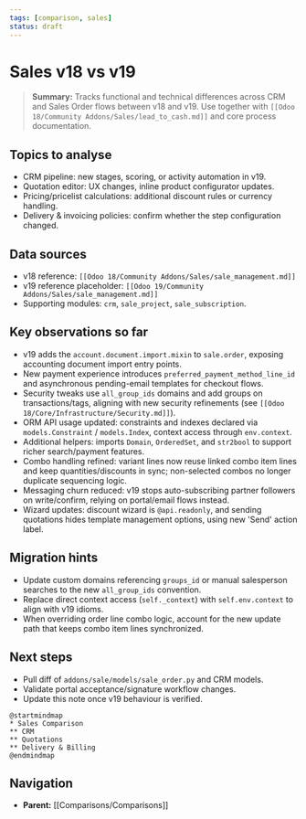 ```yaml
---
tags: [comparison, sales]
status: draft
---
```

# Sales v18 vs v19

> **Summary:** Tracks functional and technical differences across CRM and Sales Order flows between v18 and v19. Use together with `[[Odoo 18/Community Addons/Sales/lead_to_cash.md]]` and core process documentation.

## Topics to analyse
- CRM pipeline: new stages, scoring, or activity automation in v19.
- Quotation editor: UX changes, inline product configurator updates.
- Pricing/pricelist calculations: additional discount rules or currency handling.
- Delivery & invoicing policies: confirm whether the step configuration changed.

## Data sources
- v18 reference: `[[Odoo 18/Community Addons/Sales/sale_management.md]]`
- v19 reference placeholder: `[[Odoo 19/Community Addons/Sales/sale_management.md]]`
- Supporting modules: `crm`, `sale_project`, `sale_subscription`.

## Key observations so far
- v19 adds the `account.document.import.mixin` to `sale.order`, exposing accounting document import entry points.
- New payment experience introduces `preferred_payment_method_line_id` and asynchronous pending-email templates for checkout flows.
- Security tweaks use `all_group_ids` domains and add groups on transactions/tags, aligning with new security refinements (see `[[Odoo 18/Core/Infrastructure/Security.md]]`).
- ORM API usage updated: constraints and indexes declared via `models.Constraint` / `models.Index`, context access through `env.context`.
- Additional helpers: imports `Domain`, `OrderedSet`, and `str2bool` to support richer search/payment features.
- Combo handling refined: variant lines now reuse linked combo item lines and keep quantities/discounts in sync; non-selected combos no longer duplicate sequencing logic.
- Messaging churn reduced: v19 stops auto-subscribing partner followers on write/confirm, relying on portal/email flows instead.
- Wizard updates: discount wizard is `@api.readonly`, and sending quotations hides template management options, using new 'Send' action label.

## Migration hints
- Update custom domains referencing `groups_id` or manual salesperson searches to the new `all_group_ids` convention.
- Replace direct context access (`self._context`) with `self.env.context` to align with v19 idioms.
- When overriding order line combo logic, account for the new update path that keeps combo item lines synchronized.

## Next steps
- Pull diff of `addons/sale/models/sale_order.py` and CRM models.
- Validate portal acceptance/signature workflow changes.
- Update this note once v19 behaviour is verified.

```plantuml
@startmindmap
* Sales Comparison
** CRM
** Quotations
** Delivery & Billing
@endmindmap
```


## Navigation
- **Parent:** [[Comparisons/Comparisons]]
